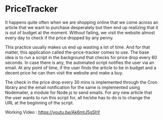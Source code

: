 # PriceTracker

It happens quite often when we are shopping online that we come across an article that we want to purchase desperately but then end up realizing that it is out of budget at the moment. Without failing, we visit the website almost every day to check if the price dropped by any penny. 

This practice usually makes us end up wasting a lot of time. And for that matter, this application called the-price-tracker comes to use. The base idea is to run a script in the background that checks for price drop every 60 seconds. In case there is any, the automated script notifies the user via an email. At any point of time, if the user finds the article to be in budget and a decent price he can then visit the website and make a buy. 

The check in the price drop every 30 mins is implemented through the Cron library and the email notification for the same is implemented using Nodemailer, a module for Node.js to send emails. For any new article that the user wants to run this script for, all he/she has to do is to change the URL at the beginning of the script.


Working Video : https://youtu.be/Ak6mtJ5gShY
